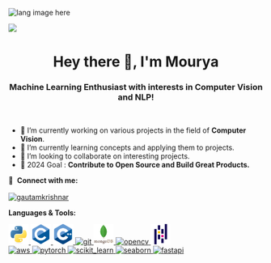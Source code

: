 <p align="left"><img width=15%" src="https://github.com/alansmathew/alansmathew/raw/master/lang.gif" alt="lang image here" /></p>


![](https://komarev.com/ghpvc/?username=Mourya-wizard&style=plastic&color=ff99c4)

<h1 align="center">Hey there 👋, I'm Mourya</h1>
<h3 align="center"> Machine Learning Enthusiast with interests in Computer Vision and NLP!</h3>
<br />

<!--
**Mourya-wizard/Mourya-wizard** is a ✨ _special_ ✨ repository because its `README.md` (this file) appears on your GitHub profile.

Here are some ideas to get you started:

- 🤔 I’m looking for help with ...
- 💬 Ask me about ...
- 📫 How to reach me: ...
- 😄 Pronouns: ...
- ⚡ Fun fact: ...
-->

- 🔭 I’m currently working on various projects in the field of **Computer Vision**.
- 🌱 I’m currently learning concepts and applying them to projects.
- 👯 I’m looking to collaborate on interesting projects.
- 🎯 2024 Goal : **Contribute to Open Source and Build Great Products.**


🔗 &nbsp;**Connect with me:**
<p align="left">
<a href="https://www.linkedin.com/in/mourya-konathala-2b9b631b3/" target="blank"><img align="center" src="https://raw.githubusercontent.com/rahuldkjain/github-profile-readme-generator/master/src/images/icons/Social/linked-in-alt.svg" alt="gautamkrishnar" height="30" width="40" /></a>



**Languages & Tools:**
<p align="left">
<a href="https://www.python.org" target="_blank" rel="noreferrer"> <img src="https://raw.githubusercontent.com/devicons/devicon/master/icons/python/python-original.svg" alt="python" width="40" height="40"/> </a> <a href="https://www.cprogramming.com/" target="_blank" rel="noreferrer"> <img src="https://raw.githubusercontent.com/devicons/devicon/master/icons/c/c-original.svg" alt="c" width="40" height="40"/> </a> <a href="https://www.w3schools.com/cpp/" target="_blank" rel="noreferrer"> <img src="https://raw.githubusercontent.com/devicons/devicon/master/icons/cplusplus/cplusplus-original.svg" alt="cplusplus" width="40" height="40"/> </a> <a href="https://git-scm.com/" target="_blank" rel="noreferrer"> <img src="https://www.vectorlogo.zone/logos/git-scm/git-scm-icon.svg" alt="git" width="40" height="40"/> </a> <a href="https://www.mongodb.com/" target="_blank" rel="noreferrer"> <img src="https://raw.githubusercontent.com/devicons/devicon/master/icons/mongodb/mongodb-original-wordmark.svg" alt="mongodb" width="40" height="40"/> </a> <a href="https://opencv.org/" target="_blank" rel="noreferrer"> <img src="https://www.vectorlogo.zone/logos/opencv/opencv-icon.svg" alt="opencv" width="40" height="40"/> </a> <a href="https://pandas.pydata.org/" target="_blank" rel="noreferrer"> <img src="https://raw.githubusercontent.com/devicons/devicon/2ae2a900d2f041da66e950e4d48052658d850630/icons/pandas/pandas-original.svg" alt="pandas" width="40" height="40"/> </a>
<br />
<a href="https://aws.amazon.com" target="_blank" rel="noreferrer"> <img src="https://upload.wikimedia.org/wikipedia/commons/thumb/9/93/Amazon_Web_Services_Logo.svg/225px-Amazon_Web_Services_Logo.svg.png" alt="aws" width="40" height="40"/> </a>
<a href="https://pytorch.org/" target="_blank" rel="noreferrer"> <img src="https://www.vectorlogo.zone/logos/pytorch/pytorch-icon.svg" alt="pytorch" width="40" height="40"/> </a> <a href="https://scikit-learn.org/" target="_blank" rel="noreferrer"> <img src="https://upload.wikimedia.org/wikipedia/commons/0/05/Scikit_learn_logo_small.svg" alt="scikit_learn" width="40" height="40"/> </a> <a href="https://seaborn.pydata.org/" target="_blank" rel="noreferrer"> <img src="https://seaborn.pydata.org/_images/logo-mark-lightbg.svg" alt="seaborn" width="40" height="40"/> </a> <a href="https://fastapi.tiangolo.com/" target="_blank" rel="noreferrer"> <img src="https://fastapi.tiangolo.com/img/icon-white.svg" alt="fastapi" width="40" height="40"/> </a>
</p>

